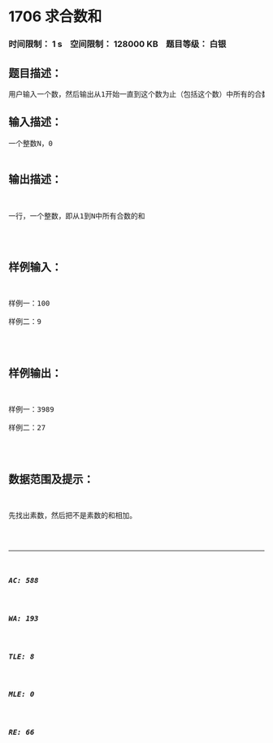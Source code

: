 # 1706 求合数和   
### 时间限制： 1 s&nbsp;&nbsp;&nbsp;&nbsp;空间限制： 128000 KB&nbsp;&nbsp;&nbsp;&nbsp;题目等级： 白银  
## 题目描述：  

<pre>
用户输入一个数，然后输出从1开始一直到这个数为止（包括这个数）中所有的合数的和。
</pre>
  
  
## 输入描述：  

<pre>
一个整数N，0<N<=1000
</pre>
  
  
## 输出描述：  

<pre>
一行，一个整数，即从1到N中所有合数的和
</pre>
  
  
## 样例输入：  

<pre>
样例一：100
 
样例二：9
</pre>
  
  
## 样例输出：  

<pre>
样例一：3989
 
样例二：27
</pre>
  
  
## 数据范围及提示：  

<pre>
先找出素数，然后把不是素数的和相加。
</pre>
  
  
***  

##### AC: 588  
##### WA: 193  
##### TLE: 8  
##### MLE: 0  
##### RE: 66  
